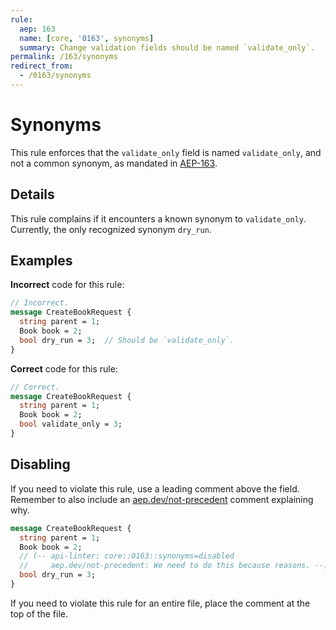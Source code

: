 ```yaml
---
rule:
  aep: 163
  name: [core, '0163', synonyms]
  summary: Change validation fields should be named `validate_only`.
permalink: /163/synonyms
redirect_from:
  - /0163/synonyms
---
```


# Synonyms

This rule enforces that the `validate_only` field is named `validate_only`, and
not a common synonym, as mandated in [AEP-163][].

## Details

This rule complains if it encounters a known synonym to `validate_only`.
Currently, the only recognized synonym `dry_run`.

## Examples

**Incorrect** code for this rule:

```proto
// Incorrect.
message CreateBookRequest {
  string parent = 1;
  Book book = 2;
  bool dry_run = 3;  // Should be `validate_only`.
}
```

**Correct** code for this rule:

```proto
// Correct.
message CreateBookRequest {
  string parent = 1;
  Book book = 2;
  bool validate_only = 3;
}
```

## Disabling

If you need to violate this rule, use a leading comment above the field.
Remember to also include an [aep.dev/not-precedent][] comment explaining why.

```proto
message CreateBookRequest {
  string parent = 1;
  Book book = 2;
  // (-- api-linter: core::0163::synonyms=disabled
  //     aep.dev/not-precedent: We need to do this because reasons. --)
  bool dry_run = 3;
}
```

If you need to violate this rule for an entire file, place the comment at the
top of the file.

[aep-163]: https://aep.dev/163
[aep.dev/not-precedent]: https://aep.dev/not-precedent
